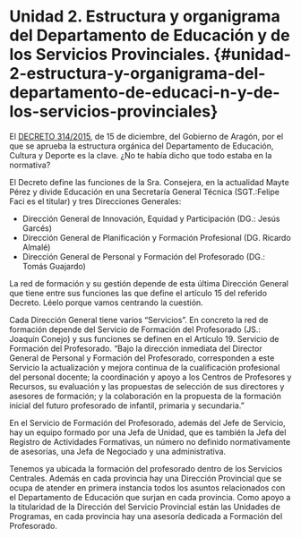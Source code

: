# Unidad 2\. Estructura y organigrama del Departamento de Educación y de los Servicios Provinciales. {#unidad-2-estructura-y-organigrama-del-departamento-de-educaci-n-y-de-los-servicios-provinciales}

El [DECRETO 314/2015](https://www.google.com/url?q=http://www.boa.aragon.es/cgi-bin/EBOA/BRSCGI?CMD%3DVEROBJ%26MLKOB%3D886716623030&sa=D&ust=1511515248777000&usg=AFQjCNEn1LYumwvibhgS1zFVLyX4prge4g), de 15 de diciembre, del Gobierno de Aragón, por el que se aprueba la estructura orgánica del Departamento de Educación, Cultura y Deporte es la clave. ¿No te había dicho que todo estaba en la normativa?

El Decreto define las funciones de la Sra. Consejera, en la actualidad Mayte Pérez y divide Educación en una Secretaría General Técnica (SGT.:Felipe Faci es el titular) y tres Direcciones Generales:

*   Dirección General de Innovación, Equidad y Participación (DG.: Jesús Garcés)
*   Dirección General de Planificación y Formación Profesional (DG. Ricardo Almalé)
*   Dirección General de Personal y Formación del Profesorado (DG.: Tomás Guajardo)

La red de formación y su gestión depende de esta última Dirección General que tiene entre sus funciones las que define el artículo 15 del referido Decreto. Léelo porque vamos centrando la cuestión.

Cada Dirección General tiene varios “Servicios”. En concreto la red de formación depende del Servicio de Formación del Profesorado (JS.: Joaquín Conejo) y sus funciones se definen en el Artículo 19\. Servicio de Formación del Profesorado. “Bajo la dirección inmediata del Director General de Personal y Formación del Profesorado, corresponden a este Servicio la actualización y mejora continua de la cualificación profesional del personal docente; la coordinación y apoyo a los Centros de Profesores y Recursos, su evaluación y las propuestas de selección de sus directores y asesores de formación; y la colaboración en la propuesta de la formación inicial del futuro profesorado de infantil, primaria y secundaria.”

En el Servicio de Formación del Profesorado, además del Jefe de Servicio, hay un equipo formado por una Jefa de Unidad, que es también la Jefa del Registro de Actividades Formativas, un número no definido normativamente de asesorías, una Jefa de Negociado y una administrativa.

Tenemos ya ubicada la formación del profesorado dentro de los Servicios Centrales. Además en cada provincia hay una Dirección Provincial que se ocupa de atender en primera instancia todos los asuntos relacionados con el Departamento de Educación que surjan en cada provincia. Como apoyo a la titularidad de la Dirección del Servicio Provincial están las Unidades de Programas, en cada provincia hay una asesoría dedicada a Formación del Profesorado.